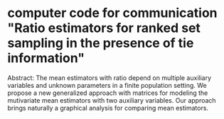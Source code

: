 # computer code for communication "Ratio estimators for ranked set sampling in the presence of tie information"

Abstract: The mean estimators with ratio depend on multiple auxiliary variables and unknown parameters in a finite population setting. We propose a new generalized approach with matrices for modeling the mutivariate mean estimators with two auxiliary variables. Our approach brings naturally a graphical analysis for comparing mean estimators.
